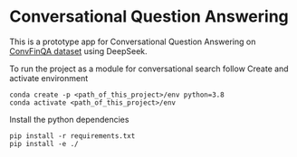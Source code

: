 # Conversational Question Answering

This is a prototype app for Conversational Question Answering on [ConvFinQA dataset](https://github.com/czyssrs/ConvFinQA) using DeepSeek.

To run the project as a module for conversational search follow 
Create and activate environment

```shell script
conda create -p <path_of_this_project>/env python=3.8
conda activate <path_of_this_project>/env
```

Install the python dependencies

```shell script
pip install -r requirements.txt
pip install -e ./
```
